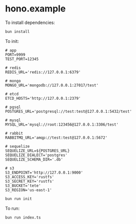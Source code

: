 # hono.example

To install dependencies:

```bash
bun install
```

To init:

``` env
# app
PORT=9999
TEST_PORT=12345

# redis
REDIS_URL='redis://127.0.0.1:6379'

# mongo
MONGO_URL='mongodb://127.0.0.1:27017/test'

# etcd 
ETCD_HOSTS='http://127.0.0.1:2379'

# pgsql 
POSTGRES_URL='postgresql://test:test@127.0.0.1:5432/test'

# mysql
MYSQL_URL='mysql://root:123456@127.0.0.1:3306/test'

# rabbit
RABBITMQ_URL='amqp://test:test@127.0.0.1:5672'

# sequelize
SEQUELIZE_URL=${POSTGRES_URL}
SEQUELIZE_DIALECT='postgres'
SEQUELIZE_SCHEMA_DIR='.db'

# s3
S3_ENDPOINT='http://127.0.0.1:9000'
S3_ACCESS_KEY='rustfs'
S3_SECRET_KEY='rustfs'
S3_BUCKET='tete'
S3_REGION='us-east-1'
```


```bash
bun run init
```



To run:

```bash
bun run index.ts
```
